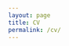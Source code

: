 ```yaml
---
layout: page
title: CV
permalink: /cv/
---
```

<!---
To get this link, upload to dropbox and then open the file on the dropbox website. Click sharing and then generate the link. Use that link below. Make sure that the link is of the form: https://www.dropbox.com/s/ALPHANUMERICSTRING/fname.pdf

I embed a current version of my CV below. You can also [download the PDF here](https://drive.google.com/file/d/1OKBTpUFzAo854nnEXAIQ5kjiJNwz3-XW/view?usp=sharing).

<iframe src="https://drive.google.com/file/d/1OKBTpUFzAo854nnEXAIQ5kjiJNwz3-XW/preview" width="600" height="800"></iframe>
-->